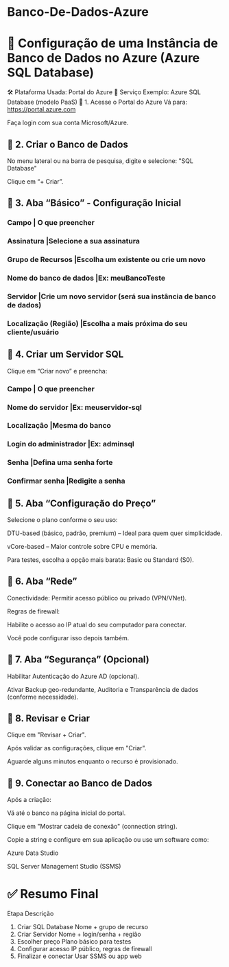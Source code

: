 # Banco-De-Dados-Azure

# 🧱 Configuração de uma Instância de Banco de Dados no Azure (Azure SQL Database)
🛠️ Plataforma Usada: Portal do Azure
📌 Serviço Exemplo: Azure SQL Database (modelo PaaS)
🔹 1. Acesse o Portal do Azure
Vá para: https://portal.azure.com

Faça login com sua conta Microsoft/Azure.

## 🔹 2. Criar o Banco de Dados
No menu lateral ou na barra de pesquisa, digite e selecione: "SQL Database"

Clique em “+ Criar”.

## 🔹 3. Aba “Básico” - Configuração Inicial

### Campo                   |	O que preencher
### Assinatura	            |Selecione a sua assinatura
### Grupo de Recursos       |Escolha um existente ou crie um novo
### Nome do banco de dados	|Ex: meuBancoTeste
### Servidor	              |Crie um novo servidor (será sua instância de banco de dados)
### Localização (Região)	  |Escolha a mais próxima do seu cliente/usuário

## 🔹 4. Criar um Servidor SQL
Clique em “Criar novo” e preencha:


### Campo                       |	O que preencher
### Nome do servidor	          |Ex: meuservidor-sql
### Localização	                |Mesma do banco
### Login do administrador	    |Ex: adminsql
### Senha	                      |Defina uma senha forte
### Confirmar senha	            |Redigite a senha

## 🔹 5. Aba “Configuração do Preço”
Selecione o plano conforme o seu uso:

DTU-based (básico, padrão, premium) – Ideal para quem quer simplicidade.

vCore-based – Maior controle sobre CPU e memória.

Para testes, escolha a opção mais barata: Basic ou Standard (S0).

## 🔹 6. Aba “Rede”
Conectividade: Permitir acesso público ou privado (VPN/VNet).

Regras de firewall:

Habilite o acesso ao IP atual do seu computador para conectar.

Você pode configurar isso depois também.

## 🔹 7. Aba “Segurança” (Opcional)
Habilitar Autenticação do Azure AD (opcional).

Ativar Backup geo-redundante, Auditoria e Transparência de dados (conforme necessidade).

## 🔹 8. Revisar e Criar
Clique em "Revisar + Criar".

Após validar as configurações, clique em "Criar".

Aguarde alguns minutos enquanto o recurso é provisionado.

## 🔹 9. Conectar ao Banco de Dados
Após a criação:

Vá até o banco na página inicial do portal.

Clique em "Mostrar cadeia de conexão" (connection string).

Copie a string e configure em sua aplicação ou use um software como:

Azure Data Studio

SQL Server Management Studio (SSMS)

#  ✅ Resumo Final

Etapa	Descrição
1. Criar SQL Database	Nome + grupo de recurso
2. Criar Servidor	Nome + login/senha + região
3. Escolher preço	Plano básico para testes
4. Configurar acesso	IP público, regras de firewall
5. Finalizar e conectar	Usar SSMS ou app web

